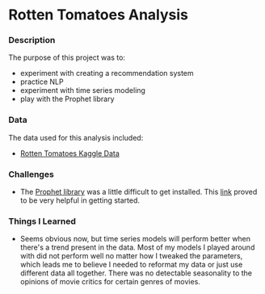 # Rotten Tomatoes Analysis

### Description

The purpose of this project was to:
- experiment with creating a recommendation system
- practice NLP
- experiment with time series modeling
- play with the Prophet library



### Data

The data used for this analysis included:
- [Rotten Tomatoes Kaggle Data](https://www.kaggle.com/datasets/stefanoleone992/rotten-tomatoes-movies-and-critic-reviews-dataset)



### Challenges
- The [Prophet library](https://facebook.github.io/prophet/) was a little difficult to get installed.  This [link](https://blog.quantinsti.com/installing-prophet-library-mac/#:~:text=conda%20install%20jupyter-,Installing%20the%20Prophet%20dependencies,using%20pip%20to%20install%20prophet.&text=With%20PyStan%20and%20its%20dependencies,you%20need%20to%20install%20Prophet.) proved to be very helpful in getting started.

### Things I Learned
- Seems obvious now, but time series models will perform better when there's a trend present in the data.  Most of my models I played around with did not perform well no matter how I tweaked the parameters, which leads me to believe I needed to reformat my data or just use different data all together.  There was no detectable seasonality to the opinions of movie critics for certain genres of movies.
